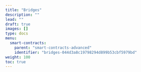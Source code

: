 ```yaml
---
title: "Bridges"
description: ""
lead: ""
draft: true
images: []
type: docs
menu:
  smart-contracts:
    parent: "smart-contracts-advanced"
    identifier: "bridges-044d3a8c19798294d899b53cbf5979bd"
weight: 100
toc: true
---
```


